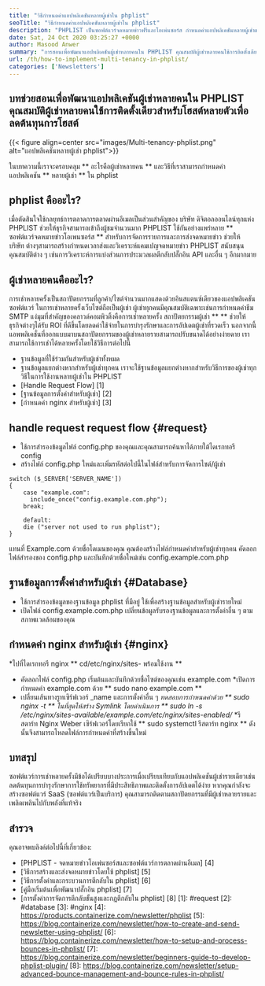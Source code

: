 ```yaml
---
title: "วิธีกำหนดค่าแอปพลิเคชันหลายผู้เช่าใน phplist" 
seoTitle: "วิธีกำหนดค่าแอปพลิเคชันหลายผู้เช่าใน phplist" 
description: "PHPLIST เป็นซอฟต์แวร์จดหมายข่าวฟรีและโอเพ่นซอร์ส กำหนดค่าแอปพลิเคชันหลายผู้เช่าและเรียกใช้หลายอินสแตนซ์ของแอปพลิเคชันในสภาพแวดล้อมที่ใช้ร่วมกัน" 
date: Sat, 24 Oct 2020 03:25:27 +0000
author: Masood Anwer
summary: "การสอนเพื่อพัฒนาแอปพลิเคชันผู้เช่าหลายคนใน PHPLIST คุณสมบัติผู้เช่าหลายคนใช้การติดตั้งเดียวสำหรับโฮสต์หลายตัวเพื่อลดต้นทุนการโฮสต์" 
url: /th/how-to-implement-multi-tenancy-in-phplist/
categories: ['Newsletters']
---
```


## บทช่วยสอนเพื่อพัฒนาแอปพลิเคชันผู้เช่าหลายคนใน PHPLIST คุณสมบัติผู้เช่าหลายคนใช้การติดตั้งเดียวสำหรับโฮสต์หลายตัวเพื่อลดต้นทุนการโฮสต์

{{< figure align=center src="images/Multi-tenancy-phplist.png" alt="แอปพลิเคชันหลายผู้เช่า phplist">}}

ในบทความนี้เราจะครอบคลุม ** อะไรคือผู้เช่าหลายคน ** และวิธีที่เราสามารถกำหนดค่าแอปพลิเคชัน ** หลายผู้เช่า ** ใน phplist

## phplist คืออะไร?
เมื่อตัดสินใจใช้กลยุทธ์การตลาดการตลาดผ่านอีเมลเป็นส่วนสำคัญของ บริษัท ดิจิตอลออนไลน์ทุกแห่ง PHPLIST ช่วยให้ธุรกิจสามารถเข้าถึงผู้ชมจำนวนมาก PHPLIST ใช้กันอย่างแพร่หลาย ** ซอฟต์แวร์จดหมายข่าวโอเพนซอร์ส ** สำหรับการจัดการรายการและการส่งจดหมายข่าว ช่วยให้ บริษัท ต่างๆสามารถสร้างกำหนดเวลาส่งและวิเคราะห์แคมเปญจดหมายข่าว PHPLIST สนับสนุนคุณสมบัติต่าง ๆ เช่นการวิเคราะห์การแบ่งส่วนการประมวลผลตีกลับปลั๊กอิน API และอื่น ๆ อีกมากมาย

## ผู้เช่าหลายคนคืออะไร?
การเช่าหลายครั้งเป็นสถาปัตยกรรมที่ลูกค้า/ไซต์จำนวนมากแสดงด้วยอินสแตนซ์เดียวของแอปพลิเคชันซอฟต์แวร์ ในการเช่าหลายครั้งเว็บไซต์ถือเป็นผู้เช่า ผู้เช่าทุกคนมีคุณสมบัติเฉพาะเช่นการกำหนดค่าธีม SMTP
แง่มุมที่สำคัญของคลาวด์คอมพิวติ้งคือการเช่าหลายครั้ง สถาปัตยกรรมผู้เช่า ** ** ช่วยให้ธุรกิจต่างๆได้รับ ROI ที่ดีขึ้นโดยลดค่าใช้จ่ายในการบำรุงรักษาและการอัปเดตผู้เช่าที่รวดเร็ว นอกจากนี้แอพพลิเคชั่นที่ออกแบบมาบนสถาปัตยกรรมของผู้เช่าหลายรายสามารถปรับขนาดได้อย่างง่ายดาย
เราสามารถใช้การเช่าได้หลายครั้งโดยใช้วิธีการต่อไปนี้
  * ฐานข้อมูลที่ใช้ร่วมกันสำหรับผู้เช่าทั้งหมด
  * ฐานข้อมูลแยกต่างหากสำหรับผู้เช่าทุกคน
เราจะใช้ฐานข้อมูลแยกต่างหากสำหรับวิธีการของผู้เช่าทุกวิธีในการใช้งานหลายผู้เช่าใน PHPLIST
  * [Handle Request Flow] [1]
  * [ฐานข้อมูลการตั้งค่าสำหรับผู้เช่า] [2]
  * [กำหนดค่า nginx สำหรับผู้เช่า] [3]

## handle request request flow {#request}
  * ใช้การสำรองข้อมูลไฟล์ config.php ของคุณและคุณสามารถค้นหาได้ภายใต้ไดเรกทอรี config
  * สร้างไฟล์ config.php ใหม่และเพิ่มรหัสต่อไปนี้ในไฟล์สำหรับการจัดการไซต์/ผู้เช่า
```
switch ($_SERVER['SERVER_NAME'])
{   
    case "example.com":
      include_once("config.example.com.php");
    break;
    
    default:
    die ("server not used to run phplist"); 
}
```
แทนที่ Example.com ด้วยชื่อโดเมนของคุณ คุณต้องสร้างไฟล์กำหนดค่าสำหรับผู้เช่าทุกคน คัดลอกไฟล์สำรองของ config.php และบันทึกด้วยชื่อใหม่เช่น config.example.com.php

## ฐานข้อมูลการตั้งค่าสำหรับผู้เช่า {#Database}
  * ใช้การสำรองข้อมูลของฐานข้อมูล phplist ที่มีอยู่ ใช้เพื่อสร้างฐานข้อมูลสำหรับผู้เช่ารายใหม่
  * เปิดไฟล์ config.example.com.php เปลี่ยนข้อมูลรับรองฐานข้อมูลและการตั้งค่าอื่น ๆ ตามสภาพแวดล้อมของคุณ

## กำหนดค่า nginx สำหรับผู้เช่า {#nginx}
  *ไปที่ไดเรกทอรี nginx ** cd/etc/nginx/sites- พร้อมใช้งาน **
  * คัดลอกไฟล์ config.php เริ่มต้นและบันทึกด้วยชื่อไซต์ของคุณเช่น example.com
  *เปิดการกำหนดค่า example.com ด้วย ** sudo nano example.com **
  * เปลี่ยนเส้นทางรูทเซิร์ฟเวอร์ _name และการตั้งค่าอื่น ๆ
  *ทดสอบการกำหนดค่าด้วย ** sudo nginx -t **
  *ในที่สุดให้สร้าง Symlink โดยดำเนินการ ** sudo ln -s /etc/nginx/sites-available/example.com/etc/nginx/sites-enabled/**
  *รีสตาร์ท Nginx Weber เซิร์ฟเวอร์โดยเรียกใช้ ** sudo systemctl รีสตาร์ท nginx ** ดังนั้นจึงสามารถโหลดไฟล์การกำหนดค่าที่สร้างขึ้นใหม่

## บทสรุป
ซอฟต์แวร์การเช่าหลายครั้งมีข้อได้เปรียบบางประการเมื่อเปรียบเทียบกับแอปพลิเคชันผู้เช่ารายเดียวเช่นลดต้นทุนการบำรุงรักษาการใช้ทรัพยากรที่มีประสิทธิภาพและติดตั้งการอัปเดตได้ง่าย หากคุณกำลังจะสร้างซอฟต์แวร์ SaaS (ซอฟต์แวร์เป็นบริการ) คุณสามารถติดตามสถาปัตยกรรมที่มีผู้เช่าหลายรายและเพลิดเพลินไปกับพลังที่แท้จริง

## สำรวจ
คุณอาจพบลิงค์ต่อไปนี้ที่เกี่ยวข้อง:
  * [PHPLIST - จดหมายข่าวโอเพ่นซอร์สและซอฟต์แวร์การตลาดผ่านอีเมล] [4]
  * [วิธีการสร้างและส่งจดหมายข่าวโดยใช้ phplist] [5]
  * [วิธีการตั้งค่าและกระบวนการตีกลับใน phplist] [6]
  * [คู่มือเริ่มต้นเพื่อพัฒนาปลั๊กอิน phplist] [7]
  * [การตั้งค่าการจัดการตีกลับขั้นสูงและกฎตีกลับใน phplist] [8]
[1]: #request
[2]: #database
[3]: #nginx
[4]: https://products.containerize.com/newsletter/phplist
[5]: https://blog.containerize.com/newsletter/how-to-create-and-send-newsletter-using-phplist/
[6]: https://blog.containerize.com/newsletter/how-to-setup-and-process-bounces-in-phplist/
[7]: https://blog.containerize.com/newsletter/beginners-guide-to-develop-phplist-plugin/
[8]: https://blog.containerize.com/newsletter/setup-advanced-bounce-management-and-bounce-rules-in-phplist/
